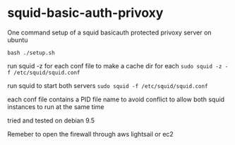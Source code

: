# squid-basic-auth-privoxy

One command setup of a squid basicauth protected privoxy server on ubuntu

`bash ./setup.sh`

run squid -z for each conf file to make a cache dir for each
`sudo squid -z -f /etc/squid/squid.conf`

run squid to start both servers
`sudo squid -f /etc/squid/squid.conf`

each conf file contains a PID file name to avoid conflict to allow both squid instances to run at the same time


tried and tested on debian 9.5

Remeber to open the firewall through aws lightsail or ec2
